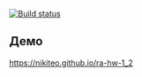 [![Build status](https://ci.appveyor.com/api/projects/status/q67pbvkl87ikeg1u?svg=true)](https://ci.appveyor.com/project/Nikiteo/ra-hw-1-2)

## Демо
https://nikiteo.github.io/ra-hw-1_2